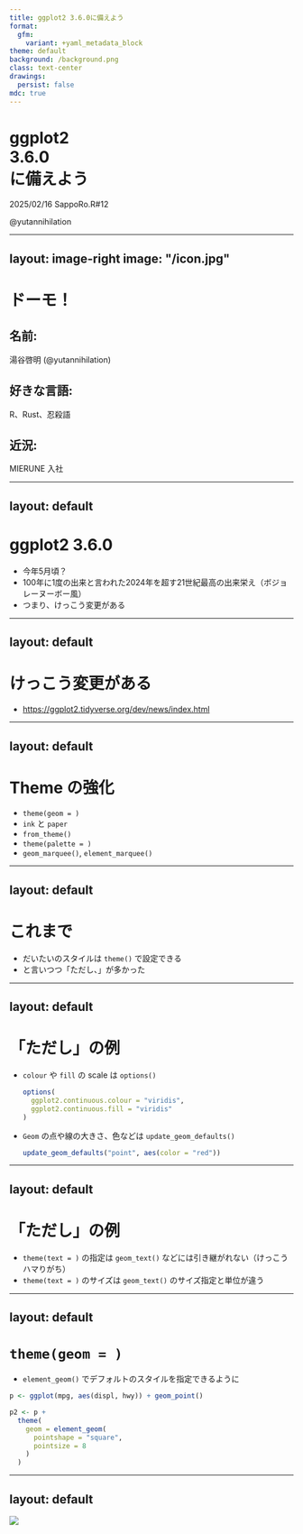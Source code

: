 ```yaml
---
title: ggplot2 3.6.0に備えよう
format:
  gfm:
    variant: +yaml_metadata_block
theme: default
background: /background.png
class: text-center
drawings:
  persist: false
mdc: true
---
```



# ggplot2<br/>3.6.0<br/>に備えよう

2025/02/16 SappoRo.R#12

@yutannihilation

---
layout: image-right
image: "/icon.jpg"
---

# ドーモ！

## 名前:

湯谷啓明 (@yutannihilation)

## 好きな言語:

R、Rust、忍殺語

## 近況:

MIERUNE 入社

---
layout: default
---

# ggplot2 3.6.0

<v-clicks>

- 今年5月頃？
- 100年に1度の出来と言われた2024年を超す21世紀最高の出来栄え（ボジョレーヌーボー風）
- つまり、けっこう変更がある

</v-clicks>

---
layout: default
---

# けっこう変更がある

- <https://ggplot2.tidyverse.org/dev/news/index.html>

---
layout: default
---

# Theme の強化

- `theme(geom = )`
- `ink` と `paper`
- `from_theme()`
- `theme(palette = )`
- `geom_marquee()`, `element_marquee()`

---
layout: default
---

# これまで

- だいたいのスタイルは `theme()` で設定できる
- と言いつつ「ただし、」が多かった

---
layout: default
---

# 「ただし」の例

- `colour` や `fill` の scale は `options()`

  ``` r
  options(
    ggplot2.continuous.colour = "viridis",
    ggplot2.continuous.fill = "viridis"
  )
  ```

- `Geom` の点や線の大きさ、色などは `update_geom_defaults()`

  ``` r
  update_geom_defaults("point", aes(color = "red"))
  ```

---
layout: default
---

# 「ただし」の例

- `theme(text = )` の指定は `geom_text()`
  などには引き継がれない（けっこうハマりがち）
- `theme(text = )` のサイズは `geom_text()` のサイズ指定と単位が違う

---
layout: default
---

# `theme(geom = )`

- `element_geom()` でデフォルトのスタイルを指定できるように

``` r
p <- ggplot(mpg, aes(displ, hwy)) + geom_point()

p2 <- p +
  theme(
    geom = element_geom(
      pointshape = "square",
      pointsize = 8
    )
  )
```

---
layout: default
---

![](./plot/unnamed-chunk-3-1.png)
